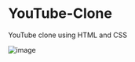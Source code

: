 # YouTube-Clone
YouTube clone using HTML and CSS

![image](https://github.com/ShakshiAgl/YouTube-Clone/assets/119099193/6ce9f0ad-489e-4a60-b9f0-5d1390a75371)
